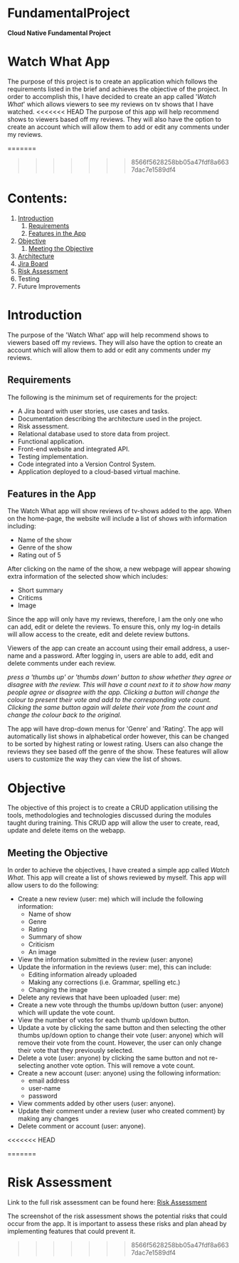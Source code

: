 # FundamentalProject

**Cloud Native Fundamental Project**

# Watch What App

The purpose of this project is to create an application which follows the requirements listed in the brief and achieves the objective of the project. In order to accomplish this, I have decided to create an app called '*Watch What*' which allows viewers to see my reviews on tv shows that I have watched.
<<<<<<< HEAD
The purpose of this app will help recommend shows to viewers based off my reviews. They will also have the option to create an account which will allow them to add or edit any comments under my reviews.

=======
>>>>>>> 8566f5628258bb05a47fdf8a6637dac7e1589df4


# Contents:
1. [Introduction](#Introduction)
    1. [Requirements](#Requirements)
    2. [Features in the App](#Features-in-the-App)
2. [Objective](#Objective)
    1. [Meeting the Objective](#Meeting-the-Objective)
3. [Architecture](#Architecture)
4. [Jira Board](#Jira-Board)
5. [Risk Assessment](#Risk-Assessment)
6. Testing
7. Future Improvements

# Introduction
The purpose of the 'Watch What' app will help recommend shows to viewers based off my reviews. They will also have the option to create an account which will allow them to add or edit any comments under my reviews.

## Requirements
The following is the minimum set of requirements for the project:
* A Jira board with user stories, use cases and tasks.
* Documentation describing the architecture used in the project.
* Risk assessment.
* Relational database used to store data from project.
* Functional application.
* Front-end website and integrated API.
* Testing implementation.
* Code integrated into a Version Control System.
* Application deployed to a cloud-based virtual machine.

## Features in the App

The Watch What app will show reviews of tv-shows added to the app. 
When on the home-page, the website will include a list of shows with information including:
* Name of the show
* Genre of the show
* Rating out of 5

After clicking on the name of the show, a new webpage will appear showing extra information of the selected show which includes:
* Short summary
* Criticms
* Image

Since the app will only have my reviews, therefore, I am the only one who can add, edit or delete the reviews. To ensure this, only my log-in details will allow access to the create, edit and delete review buttons.

Viewers of the app can create an account using their email address, a user-name and a password. After logging in, users are able to add, edit and delete comments under each review.

*press a 'thumbs up' or 'thumbs down' button to show whether they agree or disagree with the review. This will have a count next to it to show how many people agree or disagree with the app. Clicking a button will change the colour to present their vote and add to the corresponding vote count. Clicking the same button again will delete their vote from the count and change the colour back to the original.*

The app will have drop-down menus for 'Genre' and 'Rating'. 
The app will automatically list shows in alphabetical order however, this can be changed to be sorted by highest rating or lowest rating. Users can also change the reviews they see based off the genre of the show. These features will allow users to customize the way they can view the list of shows.

# Objective

The objective of this project is to create a CRUD application utilising the tools, methodologies and technologies discussed during the modules taught during training.
This CRUD app will allow the user to create, read, update and delete items on the webapp.

## Meeting the Objective
In order to achieve the objectives, I have created a simple app called *Watch What*. This app will create a list of shows reviewed by myself. 
This app will allow users to do the following:
* Create a new review (user: me) which will include the following information:
    * Name of show
    * Genre
    * Rating
    * Summary of show
    * Criticism
    * An image
* View the information submitted in the review (user: anyone)
* Update the information in the reviews (user: me), this can include:
    * Editing information already uploaded
    * Making any corrections (i.e. Grammar, spelling etc.)
    * Changing the image
* Delete any reviews that have been uploaded (user: me)
* Create a new vote through the thumbs up/down button (user: anyone) which will update the vote count.
* View the number of votes for each thumb up/down button.
* Update a vote by clicking the same button and then selecting the other thumbs up/down option to change their vote (user: anyone) which will remove their vote from the count. However, the user can only change their vote that they previously selected.
* Delete a vote (user: anyone) by clicking the same button and not re-selecting another vote option. This will remove a vote count.
* Create a new account (user: anyone) using the following information:
    * email address
    * user-name
    * password
* View comments added by other users (user: anyone).
* Update their comment under a review (user who created comment) by making any changes
* Delete comment or account (user: anyone).

<<<<<<< HEAD



=======
# Risk Assessment
Link to the full risk assessment can be found here:
[Risk Assessment](https://docs.google.com/spreadsheets/d/15b4NV8_hYK5qgIZLMVYyuaRH7KrbpBTeHN9K1fcmpyo/edit?usp=sharing)

The screenshot of the risk assessment shows the potential risks that could occur from the app. It is important to assess these risks and plan ahead by implementing features that could prevent it.
>>>>>>> 8566f5628258bb05a47fdf8a6637dac7e1589df4







